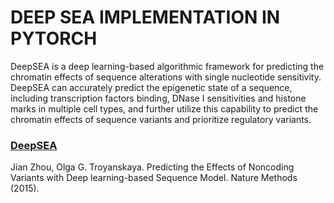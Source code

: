 # DEEP SEA IMPLEMENTATION IN PYTORCH
DeepSEA is a deep learning-based algorithmic framework for predicting the chromatin effects of sequence alterations with single nucleotide sensitivity. DeepSEA can accurately predict the epigenetic state of a sequence, including transcription factors binding, DNase I sensitivities and histone marks in multiple cell types, and further utilize this capability to predict the chromatin effects of sequence variants and prioritize regulatory variants.


### [DeepSEA](http://deepsea.princeton.edu/job/analysis/create/)

Jian Zhou, Olga G. Troyanskaya. Predicting the Effects of Noncoding Variants with Deep learning-based Sequence Model. Nature Methods (2015).


